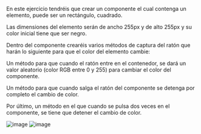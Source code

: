 En este ejercicio tendréis que crear un componente el cual contenga un elemento, puede ser un rectángulo, cuadrado.

Las dimensiones del elemento serán de ancho 255px y de alto 255px y su color inicial tiene que ser negro.

Dentro del componente crearéis varios métodos de captura del ratón que harán lo siguiente para que el color del elemento cambie:

Un método para que cuando el ratón entre en el contenedor, se dará un valor aleatorio (color RGB entre 0 y 255) para cambiar el color del componente.

Un método para que cuando salga el ratón del componente se detenga por completo el cambio de color.

Por último, un método en el que cuando se pulsa dos veces en el componente, se tiene que detener el cambio de color.

![image](https://github.com/erikth97/React_JS/assets/94486146/6dad748d-082c-48bb-a1d8-d403069b1a85)
![image](https://github.com/erikth97/React_JS/assets/94486146/3627f9dd-5c96-4b45-ba4e-de6d87d650a3)
